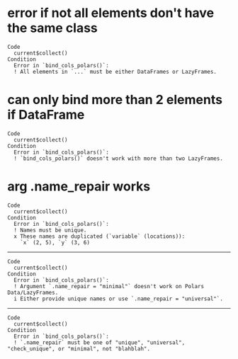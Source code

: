 # error if not all elements don't have the same class

    Code
      current$collect()
    Condition
      Error in `bind_cols_polars()`:
      ! All elements in `...` must be either DataFrames or LazyFrames.

# can only bind more than 2 elements if DataFrame

    Code
      current$collect()
    Condition
      Error in `bind_cols_polars()`:
      ! `bind_cols_polars()` doesn't work with more than two LazyFrames.

# arg .name_repair works

    Code
      current$collect()
    Condition
      Error in `bind_cols_polars()`:
      ! Names must be unique.
      x These names are duplicated (`variable` (locations)):
        `x` (2, 5), `y` (3, 6)

---

    Code
      current$collect()
    Condition
      Error in `bind_cols_polars()`:
      ! Argument `.name_repair = "minimal"` doesn't work on Polars Data/LazyFrames.
      i Either provide unique names or use `.name_repair = "universal"`.

---

    Code
      current$collect()
    Condition
      Error in `bind_cols_polars()`:
      ! `.name_repair` must be one of "unique", "universal", "check_unique", or "minimal", not "blahblah".

